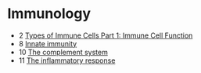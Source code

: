 # Immunology

- 2 [Types of Immune Cells Part 1: Immune Cell Function](types-of-immune-cells-1)
- 8 [Innate immunity](innate-immunity)
- 10 [The complement system](complement-system)
- 11 [The inflammatory response](inflammatory-response)